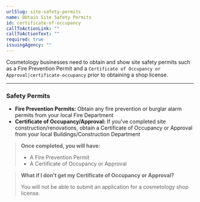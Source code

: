 ```yaml
---
urlSlug: site-safety-permits
name: Obtain Site Safety Permits
id: certificate-of-occupancy
callToActionLink: ""
callToActionText: ""
required: true
issuingAgency: ""
---
```

Cosmetology businesses need to obtain and show site safety permits such as a Fire Prevention Permit and a `Certificate of Occupancy or Approval|certificate-occupancy` prior to obtaining a shop license.

---

### Safety Permits

* **Fire Prevention Permits:** Obtain any fire prevention or burglar alarm permits from your local Fire Department 
* **Certificate of Occupancy/Approval:** If you've completed site construction/renovations, obtain a Certificate of Occupancy or Approval from your local Buildings/Construction Department

>**Once completed, you will have:**
>
>- A Fire Prevention Permit
>- A Certificate of Occupancy or Approval

>**What if I don't get my Certificate of Occupancy or Approval?**
>
>You will not be able to submit an application for a cosmetology shop license.